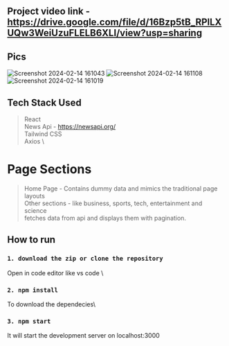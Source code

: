 ## Project video link - https://drive.google.com/file/d/16Bzp5tB_RPlLXUQw3WeiUzuFLELB6XLI/view?usp=sharing

## Pics
![Screenshot 2024-02-14 161043](https://github.com/HardcoreSoftware12/bnews/assets/130271091/b780b8a1-56f5-4aa3-96d3-45f70fa14d4a)
![Screenshot 2024-02-14 161108](https://github.com/HardcoreSoftware12/bnews/assets/130271091/ed6dd11e-c189-40fe-b1b1-83405c5ca53f)
![Screenshot 2024-02-14 161019](https://github.com/HardcoreSoftware12/bnews/assets/130271091/76c0fe67-1490-41c6-a15e-9fdedf673855)



## Tech Stack Used 
  > React \
  > News Api - https://newsapi.org/ \
  > Tailwind CSS \
  > Axios \



# Page Sections
  > Home Page - Contains dummy data and mimics the traditional page layouts \
  > Other sections - like business, sports, tech, entertainment and science  \
                    fetches data from api and displays them with pagination.


## How to run

### `1. download the zip or clone the repository `

Open in code editor like vs code \
### `2. npm install`

To download the dependecies\
### `3. npm start`

It will start the development server on localhost:3000


